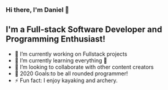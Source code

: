### Hi there, I'm Daniel 👋

## I'm a Full-stack Software Developer and Programming Enthusiast!
- 🔭 I’m currently working on Fullstack projects 
- 🌱 I’m currently learning everything 🤣
- 👯 I’m looking to collaborate with other content creators
- 🥅 2020 Goals:to be all rounded programmer!
- ⚡ Fun fact: I enjoy kayaking and archery.


